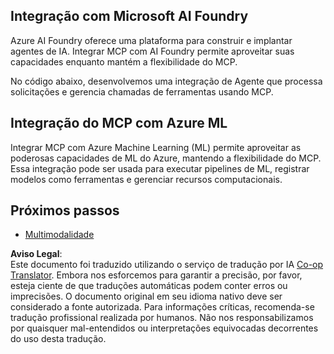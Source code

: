 <!--
CO_OP_TRANSLATOR_METADATA:
{
  "original_hash": "f1262ab21f5ebbe1003fb0114c7ca545",
  "translation_date": "2025-06-02T20:44:15+00:00",
  "source_file": "05-AdvancedTopics/mcp-integration/README.md",
  "language_code": "pt"
}
-->
## Integração com Microsoft AI Foundry

Azure AI Foundry oferece uma plataforma para construir e implantar agentes de IA. Integrar MCP com AI Foundry permite aproveitar suas capacidades enquanto mantém a flexibilidade do MCP.

No código abaixo, desenvolvemos uma integração de Agente que processa solicitações e gerencia chamadas de ferramentas usando MCP.

## Integração do MCP com Azure ML

Integrar MCP com Azure Machine Learning (ML) permite aproveitar as poderosas capacidades de ML do Azure, mantendo a flexibilidade do MCP. Essa integração pode ser usada para executar pipelines de ML, registrar modelos como ferramentas e gerenciar recursos computacionais.

## Próximos passos

- [Multimodalidade](../mcp-multi-modality/README.md)

**Aviso Legal**:  
Este documento foi traduzido utilizando o serviço de tradução por IA [Co-op Translator](https://github.com/Azure/co-op-translator). Embora nos esforcemos para garantir a precisão, por favor, esteja ciente de que traduções automáticas podem conter erros ou imprecisões. O documento original em seu idioma nativo deve ser considerado a fonte autorizada. Para informações críticas, recomenda-se tradução profissional realizada por humanos. Não nos responsabilizamos por quaisquer mal-entendidos ou interpretações equivocadas decorrentes do uso desta tradução.